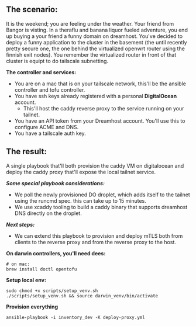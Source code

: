 
## The scenario:

It is the weekend; you are feeling under the weather.  Your friend from Bangor is visting.  In a theraflu and banana liquor fueled adventure, you end up buying a your friend a funny domain on dreamhost.  You've decided to deploy a funny application to the cluster in the basement (the until recently pretty secure one, the one behind the virtualized openwrt router using the finnish exit nodes).  You remember the virtualized router in front of that cluster is equipt to do tailscale subnetting. 

**The controller and services:**
- You are on a mac that is on your tailscale network, this'll be the ansible controller and tofu controller.  
- You have ssh keys already registered with a personal **DigitalOcean** account.
  - This'll host the caddy reverse proxy to the service running on your tailnet.  
- You have an API token from your Dreamhost account. You'll use this to configure ACME and DNS.
- You have a tailscale auth key.


## The result:
A single playbook that'll both provision the caddy VM on digitalocean and deploy the caddy proxy that'll expose the local tailnet service.  


***Some special playbook considerations:***
- We poll the newly provisioned DO droplet, which adds itself to the tailnet using the runcmd spec.  this can take up to 15 minutes.  
- We use xcaddy tooling to build a caddy binary that supports dreamhost DNS directly on the droplet.    


***Next steps:***
- We can extend this playbook to provision and deploy mTLS both from clients to the reverse proxy and from the reverse proxy to the host. 


**On darwin controllers, you'll need dees:**
```shell
# on mac:
brew install doctl opentofu
```

**Setup local env:**
```shell
sudo chmod +x scripts/setup_venv.sh
./scripts/setup_venv.sh && source darwin_venv/bin/activate
```

**Provision everything**
```shell
ansible-playbook -i inventory_dev -K deploy-proxy.yml
```
